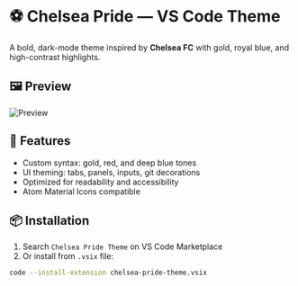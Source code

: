 # ⚽ Chelsea Pride — VS Code Theme

A bold, dark-mode theme inspired by **Chelsea FC** with gold, royal blue, and high-contrast highlights.

## 🖼 Preview

![Preview](./screenshot.png)

## 🎨 Features

- Custom syntax: gold, red, and deep blue tones
- UI theming: tabs, panels, inputs, git decorations
- Optimized for readability and accessibility
- Atom Material Icons compatible

## 📦 Installation

1. Search `Chelsea Pride Theme` on VS Code Marketplace
2. Or install from `.vsix` file:

```bash
code --install-extension chelsea-pride-theme.vsix
```
